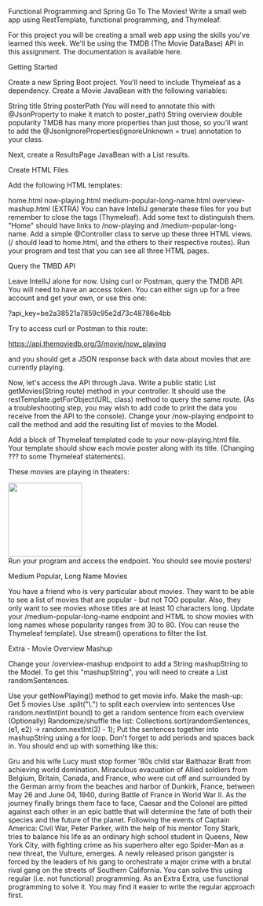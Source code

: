 
Functional Programming and Spring Go To The Movies!
Write a small web app using RestTemplate, functional programming, and Thymeleaf.

For this project you will be creating a small web app using the skills you've learned this week. We'll be using the TMDB (The Movie DataBase) API in this assignment. The documentation is available here.

Getting Started

Create a new Spring Boot project. You'll need to include Thymeleaf as a dependency. Create a Movie JavaBean with the following variables:

String title
String posterPath (You will need to annotate this with @JsonProperty to make it match to poster_path)
String overview
double popularity
TMDB has many more properties than just those, so you'll want to add the @JsonIgnoreProperties(ignoreUnknown = true) annotation to your class.

Next, create a ResultsPage JavaBean with a List<Movie> results.

Create HTML Files

Add the following HTML templates:

home.html
now-playing.html
medium-popular-long-name.html
overview-mashup.html (EXTRA)
You can have IntelliJ generate these files for you but remember to close the tags (Thymeleaf). Add some text to distinguish them. "Home" should have links to /now-playing and /medium-popular-long-name. Add a simple @Controller class to serve up these three HTML views. (/ should lead to home.html, and the others to their respective routes). Run your program and test that you can see all three HTML pages.

Query the TMBD API

Leave IntelliJ alone for now. Using curl or Postman, query the TMDB API. You will need to have an access token. You can either sign up for a free account and get your own, or use this one:

?api_key=be2a38521a7859c95e2d73c48786e4bb

Try to access curl or Postman to this route:

https://api.themoviedb.org/3/movie/now_playing

and you should get a JSON response back with data about movies that are currently playing.

Now, let's access the API through Java. Write a public static List<Movie> getMovies(String route) method in your controller. It should use the restTemplate.getForObject(URL, class) method to query the same route. (As a troubleshooting step, you may wish to add code to print the data you receive from the API to the console). Change your /now-playing endpoint to call the method and add the resulting list of movies to the Model.

Add a block of Thymeleaf templated code to your now-playing.html file. Your template should show each movie poster along with its title. (Changing ??? to some Thymeleaf statements).

These movies are playing in theaters:
<div>
    <img width="150px" src="'http://image.tmdb.org/t/p/original' + ???"/>
    <span ???></span>
</div>
Run your program and access the endpoint. You should see movie posters!

Medium Popular, Long Name Movies

You have a friend who is very particular about movies. They want to be able to see a list of movies that are popular - but not TOO popular. Also, they only want to see movies whose titles are at least 10 characters long. Update your /medium-popular-long-name endpoint and HTML to show movies with long names whose popularity ranges from 30 to 80. (You can reuse the Thymeleaf template). Use stream() operations to filter the list.

Extra - Movie Overview Mashup

Change your /overview-mashup endpoint to add a String mashupString to the Model. To get this "mashupString", you will need to create a List<String> randomSentences.

Use your getNowPlaying() method to get movie info.
Make the mash-up:
Get 5 movies
Use .split("\\.") to split each overview into sentences
Use random.nextInt(int bound) to get a random sentence from each overview
(Optionally) Randomize/shuffle the list: Collections.sort(randomSentences, (e1, e2) -> random.nextInt(3) - 1);
Put the sentences together into mashupString using a for loop. Don't forget to add periods and spaces back in. You should end up with something like this:

Gru and his wife Lucy must stop former '80s child star Balthazar Bratt from achieving world domination. Miraculous evacuation of Allied soldiers from Belgium, Britain, Canada, and France, who were cut off and surrounded by the German army from the beaches and harbor of Dunkirk, France, between May 26 and June 04, 1940, during Battle of France in World War II. As the journey finally brings them face to face, Caesar and the Colonel are pitted against each other in an epic battle that will determine the fate of both their species and the future of the planet. Following the events of Captain America: Civil War, Peter Parker, with the help of his mentor Tony Stark, tries to balance his life as an ordinary high school student in Queens, New York City, with fighting crime as his superhero alter ego Spider-Man as a new threat, the Vulture, emerges. A newly released prison gangster is forced by the leaders of his gang to orchestrate a major crime with a brutal rival gang on the streets of Southern California.
You can solve this using regular (i.e. not functional) programming. As an Extra Extra, use functional programming to solve it. You may find it easier to write the regular approach first.


